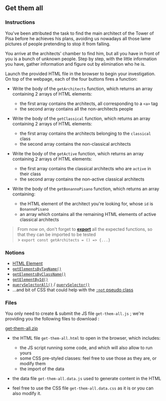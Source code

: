 ## Get them all

### Instructions

You've been attributed the task to find the main architect of the Tower of Pisa before he achieves his plans, avoiding us nowadays all those lame pictures of people pretending to stop it from falling.

You arrive at the architects' chamber to find him, but all you have in front of you is a bunch of unknown people.
Step by step, with the little information you have, gather information and figure out by elimination who he is.

Launch the provided HTML file in the browser to begin your investigation.<br/>
On top of the webpage, each of the four buttons fires a function:

- Write the body of the `getArchitects` function, which returns an array containing 2 arrays of HTML elements:

  - the first array contains the architects, all corresponding to a `<a>` tag
  - the second array contains all the non-architects people

- Write the body of the `getClassical` function, which returns an array containing 2 arrays of HTML elements:

  - the first array contains the architects belonging to the `classical` class
  - the second array contains the non-classical architects

- Write the body of the `getActive` function, which returns an array containing 2 arrays of HTML elements:

  - the first array contains the classical architects who are `active` in their class
  - the second array contains the non-active classical architects

- Write the body of the `getBonannoPisano` function, which returns an array containing:
  - the HTML element of the architect you're looking for, whose `id` is `BonannoPisano`
  - an array which contains all the remaining HTML elements of active classical architects

> From now on, don't forget to [**export**](https://developer.mozilla.org/en-US/docs/Web/JavaScript/Reference/Statements/export) all the expected functions, so that they can be imported to be tested<br/> > `export const getArchitects = () => {...}`

### Notions

- [HTML Element](https://developer.mozilla.org/en-US/docs/Web/API/Element)
- [`getElementsByTagName()`](https://developer.mozilla.org/en-US/docs/Web/API/Document/getElementsByTagName)
- [`getElementsByClassName()`](https://developer.mozilla.org/en-US/docs/Web/API/Document/getElementsByClassName)
- [`getElementById()`](https://developer.mozilla.org/en-US/docs/Web/API/Document/getElementById)
- [`querySelectorAll()`](https://developer.mozilla.org/en-US/docs/Web/API/Document/querySelectorAll) / [`querySelector()`](https://developer.mozilla.org/en-US/docs/Web/API/Document/querySelector)
- ...and bit of CSS that could help with the [`:not` pseudo class](https://developer.mozilla.org/en-US/docs/Web/CSS/:not)

### Files

You only need to create & submit the JS file `get-them-all.js` ; we're providing you the following files to download :

[get-them-all.zip](https://assets.01-edu.org/get-them-all.zip)

- the HTML file `get-them-all.html` to open in the browser, which includes:

  - the JS script running some code, and which will also allow to run yours
  - some CSS pre-styled classes: feel free to use those as they are, or modify them
  - the import of the data

- the data file `get-them-all.data.js` used to generate content in the HTML

- feel free to use the CSS file `get-them-all.data.css` as it is or you can also modify it.
